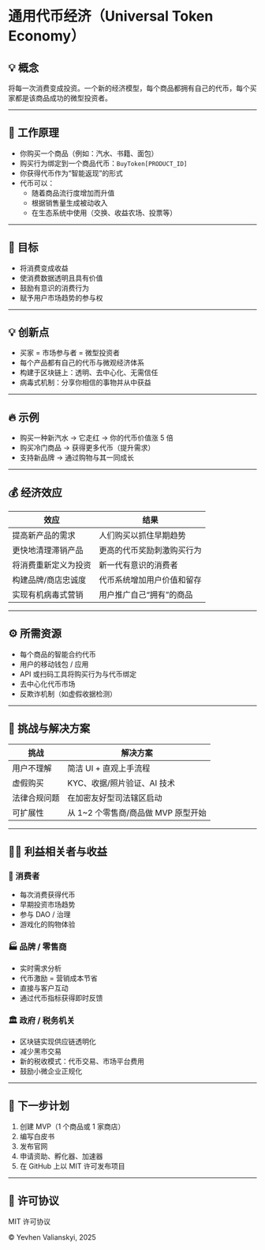 
# 通用代币经济（Universal Token Economy）

## 💡 概念  
将每一次消费变成投资。一个新的经济模型，每个商品都拥有自己的代币，每个买家都是该商品成功的微型投资者。

---

## 🔧 工作原理  
- 你购买一个商品（例如：汽水、书籍、面包）  
- 购买行为绑定到一个商品代币：`BuyToken[PRODUCT_ID]`  
- 你获得代币作为“智能返现”的形式  
- 代币可以：
  - 随着商品流行度增加而升值  
  - 根据销售量生成被动收入  
  - 在生态系统中使用（交换、收益农场、投票等）

---

## 🎯 目标  
- 将消费变成收益  
- 使消费数据透明且具有价值  
- 鼓励有意识的消费行为  
- 赋予用户市场趋势的参与权

---

## 💡 创新点  
- 买家 = 市场参与者 = 微型投资者  
- 每个产品都有自己的代币与微观经济体系  
- 构建于区块链上：透明、去中心化、无需信任  
- 病毒式机制：分享你相信的事物并从中获益

---

## 🔥 示例  
- 购买一种新汽水 → 它走红 → 你的代币价值涨 5 倍  
- 购买冷门商品 → 获得更多代币（提升需求）  
- 支持新品牌 → 通过购物与其一同成长

---

## 💰 经济效应

| 效应                             | 结果                                      |
|----------------------------------|-------------------------------------------|
| 提高新产品的需求                 | 人们购买以抓住早期趋势                    |
| 更快地清理滞销产品               | 更高的代币奖励刺激购买行为                |
| 将消费重新定义为投资             | 新一代有意识的消费者                      |
| 构建品牌/商店忠诚度              | 代币系统增加用户价值和留存                |
| 实现有机病毒式营销               | 用户推广自己“拥有”的商品                  |

---

## ⚙️ 所需资源  
- 每个商品的智能合约代币  
- 用户的移动钱包 / 应用  
- API 或扫码工具将购买行为与代币绑定  
- 去中心化代币市场  
- 反欺诈机制（如虚假收据检测）

---

## 🧱 挑战与解决方案

| 挑战                 | 解决方案                                 |
|----------------------|------------------------------------------|
| 用户不理解           | 简洁 UI + 直观上手流程                   |
| 虚假购买             | KYC、收据/照片验证、AI 技术              |
| 法律合规问题         | 在加密友好型司法辖区启动                 |
| 可扩展性             | 从 1~2 个零售商/商品做 MVP 原型开始       |

---

## 🧑‍💼 利益相关者与收益

### 👥 消费者  
- 每次消费获得代币  
- 早期投资市场趋势  
- 参与 DAO / 治理  
- 游戏化的购物体验  

### 🏭 品牌 / 零售商  
- 实时需求分析  
- 代币激励 = 营销成本节省  
- 直接与客户互动  
- 通过代币指标获得即时反馈  

### 🏛 政府 / 税务机关  
- 区块链实现供应链透明化  
- 减少黑市交易  
- 新的税收模式：代币交易、市场平台费用  
- 鼓励小微企业正规化  

---

## 🚀 下一步计划  
1. 创建 MVP（1 个商品或 1 家商店）  
2. 编写白皮书  
3. 发布官网  
4. 申请资助、孵化器、加速器  
5. 在 GitHub 上以 MIT 许可发布项目

---

## 📄 许可协议  
MIT 许可协议  

© Yevhen Valianskyi, 2025
